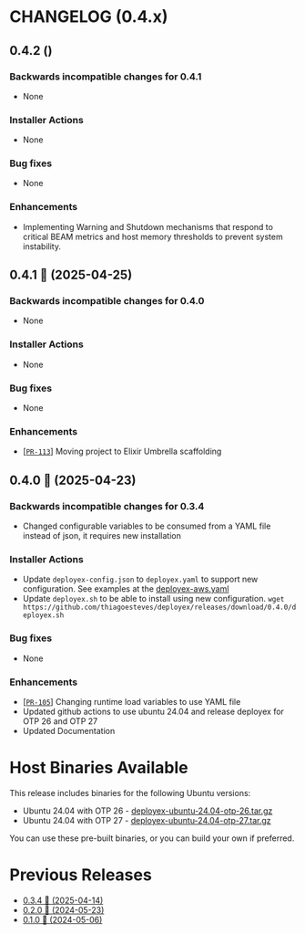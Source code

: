 # CHANGELOG (0.4.x)

## 0.4.2 ()

### Backwards incompatible changes for 0.4.1
 * None

### Installer Actions
 * None

### Bug fixes
 * None

### Enhancements
 * Implementing Warning and Shutdown mechanisms that respond to critical BEAM metrics and host memory thresholds to prevent system instability.

## 0.4.1 🚀 (2025-04-25)

### Backwards incompatible changes for 0.4.0
 * None

### Installer Actions
 * None

### Bug fixes
 * None

### Enhancements
 * [[`PR-113`](https://github.com/thiagoesteves/deployex/pull/113)] Moving project to Elixir Umbrella scaffolding

## 0.4.0 🚀 (2025-04-23)

### Backwards incompatible changes for 0.3.4
 * Changed configurable variables to be consumed from a YAML file instead of json, it requires new installation

### Installer Actions
 * Update `deployex-config.json` to `deployex.yaml` to support new configuration. See examples at the [deployex-aws.yaml](https://github.com/thiagoesteves/deployex/blob/main/devops/installer/deployex-aws.yaml)
 * Update `deployex.sh` to be able to install using new configuration. `wget https://github.com/thiagoesteves/deployex/releases/download/0.4.0/deployex.sh`

### Bug fixes
 * None

### Enhancements
 * [[`PR-105`](https://github.com/thiagoesteves/deployex/pull/105)] Changing runtime load variables to use YAML file
 * Updated github actions to use ubuntu 24.04 and release deployex for OTP 26 and OTP 27
 * Updated Documentation

# Host Binaries Available

This release includes binaries for the following Ubuntu versions:

 * Ubuntu 24.04 with OTP 26 - [deployex-ubuntu-24.04-otp-26.tar.gz](https://github.com/thiagoesteves/deployex/tree/main/devops/releases/otp-26/.tool-versions)
 * Ubuntu 24.04 with OTP 27 - [deployex-ubuntu-24.04-otp-27.tar.gz](https://github.com/thiagoesteves/deployex/tree/main/devops/releases/otp-27/.tool-versions)

 You can use these pre-built binaries, or you can build your own if preferred.

# Previous Releases
 * [0.3.4 🚀 (2025-04-14)](https://github.com/thiagoesteves/deployex/blob/0.3.4/CHANGELOG.md)
 * [0.2.0 🚀 (2024-05-23)](https://github.com/thiagoesteves/deployex/blob/0.2.0/CHANGELOG.md)
 * [0.1.0 🚀 (2024-05-06)](https://github.com/thiagoesteves/deployex/blob/0.1.0/changelog.md)